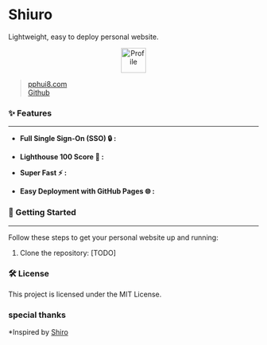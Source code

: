 # Shiuro

Lightweight, easy to deploy personal website.


<p align="center">
  <img src="https://raw.githubusercontent.com/pphui8/Shiuro/main/public/pphui8.ico" alt="Profile" height=50 >
</p>


> [pphui8.com](https://pphui8.com)  
> [Github](https://github.com/pphui8/Shiuro)

###  :sparkles: Features

---

- **Full Single Sign-On (SSO) :lock: :**

- **Lighthouse 100 Score :rocket: :**

- **Super Fast :zap: :**

- **Easy Deployment with GitHub Pages :globe_with_meridians: :**

### :rocket: Getting Started

---

Follow these steps to get your personal website up and running:


1. Clone the repository:
[TODO]

### :hammer_and_wrench: License
This project is licensed under the MIT License.

### special thanks
*Inspired by [Shiro](https://github.com/Innei/Shiro)
